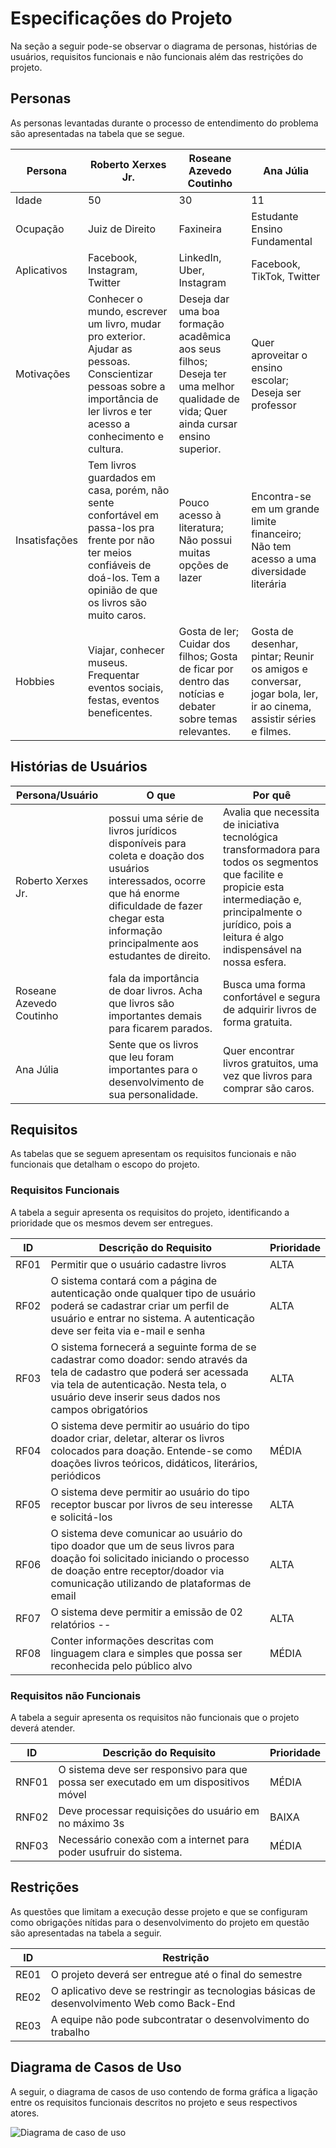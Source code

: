 # Especificações do Projeto

Na seção a seguir pode-se observar o diagrama de personas, histórias de usuários, requisitos funcionais e não funcionais além das restrições do projeto.

## Personas

As personas levantadas durante o processo de entendimento do problema são apresentadas na tabela que se segue.

| Persona     | Roberto Xerxes Jr. | Roseane Azevedo Coutinho | Ana Júlia                    |
|-------------|--------------------|--------------------------|------------------------------|
| Idade       | 50                 | 30                       | 11                           |
| Ocupação    | Juiz de Direito    | Faxineira                | Estudante Ensino Fundamental |
| Aplicativos | Facebook, Instagram, Twitter | LinkedIn, Uber, Instagram | Facebook, TikTok, Twitter
| Motivações  | Conhecer o mundo, escrever um livro, mudar pro exterior. Ajudar as pessoas. Conscientizar pessoas sobre a importância de ler livros e ter acesso a conhecimento e cultura.            | Deseja dar uma boa formação acadêmica aos seus filhos; Deseja ter uma melhor qualidade de vida; Quer ainda cursar ensino superior. |                                     Quer aproveitar o ensino escolar; Deseja ser professor |
| Insatisfações | Tem livros guardados em casa, porém, não sente confortável em passa-los pra frente por não ter meios confiáveis de doá-los. Tem a opinião de que os livros são muito caros.| Pouco acesso à literatura; Não possui muitas opções de lazer | Encontra-se em um grande limite financeiro; Não tem acesso a uma diversidade literária |
| Hobbies | Viajar, conhecer museus. Frequentar eventos sociais, festas, eventos beneficentes. | Gosta de ler; Cuidar dos filhos; Gosta de ficar por dentro das notícias e debater sobre temas relevantes. | Gosta de desenhar, pintar; Reunir os amigos e conversar, jogar bola, ler, ir ao cinema, assistir séries e filmes. |

## Histórias de Usuários

| Persona/Usuário          | O que | Por quê |
|--------------------------|-------|---------|
| Roberto Xerxes Jr.       | possui uma série de livros jurídicos disponíveis para coleta e doação dos usuários interessados, ocorre que há enorme dificuldade de fazer chegar esta informação principalmente aos estudantes de direito. | Avalia que necessita de iniciativa tecnológica transformadora para todos os segmentos que facilite e propicie esta intermediação e, principalmente o jurídico, pois a leitura é algo indispensável na nossa esfera. |
| Roseane Azevedo Coutinho | fala da importância de doar livros. Acha que livros são importantes demais para ficarem parados. | Busca uma forma confortável e segura de adquirir livros de forma gratuita. | 
| Ana Júlia                | Sente que os livros que leu foram importantes para o desenvolvimento de sua personalidade. | Quer encontrar livros gratuitos, uma vez que livros para comprar são caros. |

## Requisitos

As tabelas que se seguem apresentam os requisitos funcionais e não funcionais que detalham o escopo do projeto.

### Requisitos Funcionais

A tabela a seguir apresenta os requisitos do projeto, identificando a prioridade que os mesmos devem ser entregues.

|ID      | Descrição do Requisito  | Prioridade|
|--------|-------------------------|-----------|
|RF01   | Permitir que o usuário cadastre livros |ALTA| 
|RF02   | O sistema contará com a página de autenticação onde qualquer tipo de usuário poderá se cadastrar criar um perfil de usuário e entrar no sistema. A autenticação deve ser feita via e-mail e senha |ALTA|
|RF03   | O sistema fornecerá a seguinte forma de se cadastrar como doador: sendo através da tela de cadastro que poderá ser acessada via tela de autenticação. Nesta tela, o usuário deve inserir seus dados nos campos obrigatórios |ALTA|
|RF04   | O sistema deve permitir ao usuário do tipo doador criar, deletar, alterar os livros colocados para doação. Entende-se como doações livros teóricos, didáticos, literários, periódicos |MÉDIA|
|RF05   | O sistema deve permitir ao usuário do tipo receptor buscar por livros de seu interesse e solicitá-los |ALTA|
|RF06   | O sistema deve comunicar ao usuário do tipo doador que um de seus livros para doação foi solicitado iniciando o processo de doação entre receptor/doador via comunicação utilizando de plataformas de email |ALTA|
|RF07   | O sistema deve permitir a emissão de 02 relatórios -- |ALTA|
|RF08   | Conter informações descritas com linguagem clara e simples que possa ser reconhecida pelo público alvo |MÉDIA|

### Requisitos não Funcionais
A tabela a seguir apresenta os requisitos não funcionais que o projeto deverá atender.

|ID     | Descrição do Requisito  |Prioridade |
|-------|-------------------------|-----------|
|RNF01| O sistema deve ser responsivo para que possa ser executado em um dispositivos móvel | MÉDIA | 
|RNF02| Deve processar requisições do usuário em no máximo 3s |  BAIXA | 
|RNF03| Necessário conexão com a internet para poder usufruir do sistema.| MÉDIA

## Restrições

As questões que limitam a execução desse projeto e que se configuram como obrigações nítidas para o desenvolvimento do projeto em questão são apresentadas na tabela a seguir.

|ID   | Restrição                                             |
|-----|-------------------------------------------------------|
|RE01| O projeto deverá ser entregue até o final do semestre |
|RE02| O aplicativo deve se restringir as tecnologias básicas de desenvolvimento Web como Back-End|
|RE03| A equipe não pode subcontratar o desenvolvimento do trabalho|

## Diagrama de Casos de Uso

A seguir, o diagrama de casos de uso contendo de forma gráfica a ligação entre os requisitos funcionais descritos no projeto e seus respectivos atores.

![Diagrama de caso de uso](https://user-images.githubusercontent.com/44789183/226129811-83688997-a48d-42d4-b176-838d35282087.jpeg)


